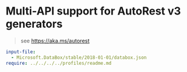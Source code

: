 # Multi-API support for AutoRest v3 generators

> see https://aka.ms/autorest

``` yaml $(enable-multi-api)
input-file:
  - Microsoft.DataBox/stable/2018-01-01/databox.json
require: ../../../../profiles/readme.md
```
